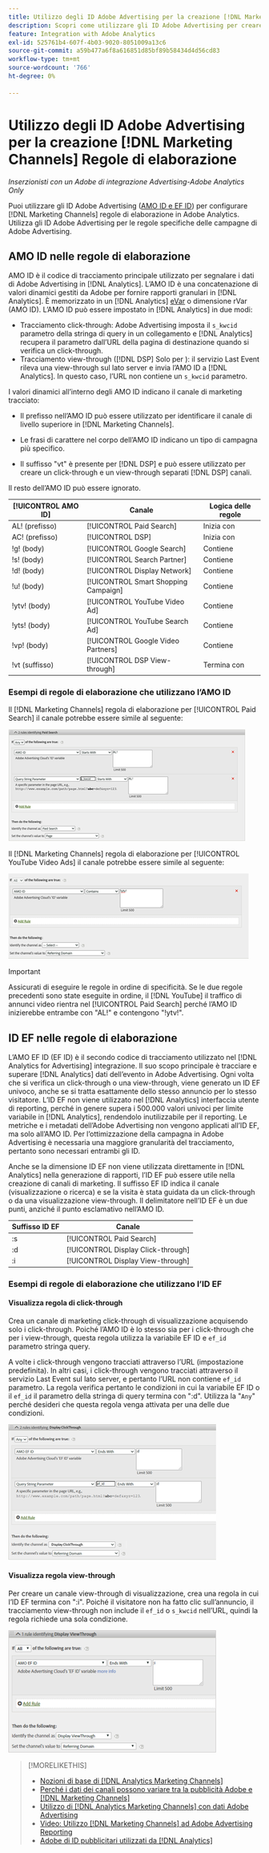 ```yaml
---
title: Utilizzo degli ID Adobe Advertising per la creazione [!DNL Marketing Channels] Regole
description: Scopri come utilizzare gli ID Adobe Advertising per creare regole di elaborazione per [!DNL Analytics Marketing Channels].
feature: Integration with Adobe Analytics
exl-id: 525761b4-607f-4b03-9020-8051009a13c6
source-git-commit: a59b477a6f8a616851d85bf89b58434d4d56cd83
workflow-type: tm+mt
source-wordcount: '766'
ht-degree: 0%

---
```


# Utilizzo degli ID Adobe Advertising per la creazione [!DNL Marketing Channels] Regole di elaborazione

*Inserzionisti con un Adobe di integrazione Advertising-Adobe Analytics Only*

Puoi utilizzare gli ID Adobe Advertising ([AMO ID e EF ID](../ids.md)) per configurare [!DNL Marketing Channels] regole di elaborazione in Adobe Analytics. Utilizza gli ID Adobe Advertising per le regole specifiche delle campagne di Adobe Advertising.

## AMO ID nelle regole di elaborazione

AMO ID è il codice di tracciamento principale utilizzato per segnalare i dati di Adobe Advertising in [!DNL Analytics]. L’AMO ID è una concatenazione di valori dinamici gestiti da Adobe per fornire rapporti granulari in [!DNL Analytics]. È memorizzato in un [!DNL Analytics] [eVar](https://experienceleague.adobe.com/docs/analytics/components/dimensions/evar.html) o dimensione rVar (AMO ID). L’AMO ID può essere impostato in [!DNL Analytics] in due modi:

* Tracciamento click-through: Adobe Advertising imposta il `s_kwcid` parametro della stringa di query in un collegamento e [!DNL Analytics] recupera il parametro dall’URL della pagina di destinazione quando si verifica un click-through.
* Tracciamento view-through ([!DNL DSP] Solo per ): il servizio Last Event rileva una view-through sul lato server e invia l’AMO ID a [!DNL Analytics]. In questo caso, l’URL non contiene un `s_kwcid` parametro.

I valori dinamici all’interno degli AMO ID indicano il canale di marketing tracciato:

* Il prefisso nell’AMO ID può essere utilizzato per identificare il canale di livello superiore in [!DNL Marketing Channels].

* Le frasi di carattere nel corpo dell’AMO ID indicano un tipo di campagna più specifico.

* Il suffisso &quot;vt&quot; è presente per [!DNL DSP] e può essere utilizzato per creare un click-through e un view-through separati [!DNL DSP] canali.

Il resto dell’AMO ID può essere ignorato.

| [!UICONTROL AMO ID] | Canale | Logica delle regole |
|--------|---------|--------------------|
| AL! (prefisso) | [!UICONTROL Paid Search] | Inizia con |
| AC! (prefisso) | [!UICONTROL DSP] | Inizia con |
| !g! (body) | [!UICONTROL Google Search] | Contiene |
| !s! (body) | [!UICONTROL Search Partner] | Contiene |
| !d! (body) | [!UICONTROL Display Network] | Contiene |
| !u! (body) | [!UICONTROL Smart Shopping Campaign] | Contiene |
| !ytv! (body) | [!UICONTROL YouTube Video Ad] | Contiene |
| !yts! (body) | [!UICONTROL YouTube Search Ad] | Contiene |
| !vp! (body) | [!UICONTROL Google Video Partners] | Contiene |
| !vt (suffisso) | [!UICONTROL DSP View-through] | Termina con |

### Esempi di regole di elaborazione che utilizzano l’AMO ID

Il [!DNL Marketing Channels] regola di elaborazione per [!UICONTROL Paid Search] il canale potrebbe essere simile al seguente:

![Esempio di [!UICONTROL Paid Search] regola](/help/integrations/assets/a4adc-mc-rule-paidsearch.png)

Il [!DNL Marketing Channels] regola di elaborazione per [!UICONTROL YouTube Video Ads] il canale potrebbe essere simile al seguente:

![Esempio di [!UICONTROL YouTube Video Ads] regola](/help/integrations/assets/a4adc-mc-rule-youtube-video.png)

>[!IMPORTANT]
>
> Assicurati di eseguire le regole in ordine di specificità. Se le due regole precedenti sono state eseguite in ordine, il [!DNL YouTube] il traffico di annunci video rientra nel [!UICONTROL Paid Search] perché l’AMO ID inizierebbe entrambe con &quot;AL!&quot; e contengono &quot;!ytv!&quot;.

## ID EF nelle regole di elaborazione

L’AMO EF ID (EF ID) è il secondo codice di tracciamento utilizzato nel [!DNL Analytics for Advertising] integrazione. Il suo scopo principale è tracciare e superare [!DNL Analytics] dati dell’evento in Adobe Advertising. Ogni volta che si verifica un click-through o una view-through, viene generato un ID EF univoco, anche se si tratta esattamente dello stesso annuncio per lo stesso visitatore. L’ID EF non viene utilizzato nel [!DNL Analytics] interfaccia utente di reporting, perché in genere supera i 500.000 valori univoci per limite variabile in [!DNL Analytics], rendendolo inutilizzabile per il reporting. Le metriche e i metadati dell’Adobe Advertising non vengono applicati all’ID EF, ma solo all’AMO ID. Per l’ottimizzazione della campagna in Adobe Advertising è necessaria una maggiore granularità del tracciamento, pertanto sono necessari entrambi gli ID.

Anche se la dimensione ID EF non viene utilizzata direttamente in [!DNL Analytics] nella generazione di rapporti, l’ID EF può essere utile nella creazione di canali di marketing. Il suffisso EF ID indica il canale (visualizzazione o ricerca) e se la visita è stata guidata da un click-through o da una visualizzazione view-through. Il delimitatore nell’ID EF è un due punti, anziché il punto esclamativo nell’AMO ID.

| Suffisso ID EF | Canale |
|-------|---------|
| :s | [!UICONTROL Paid Search] |
| :d | [!UICONTROL Display Click-through] |
| :i | [!UICONTROL Display View-through] |

### Esempi di regole di elaborazione che utilizzano l’ID EF

#### Visualizza regola di click-through

Crea un canale di marketing click-through di visualizzazione acquisendo solo i click-through. Poiché l’AMO ID è lo stesso sia per i click-through che per i view-through, questa regola utilizza la variabile EF ID e `ef_id` parametro stringa query.

A volte i click-through vengono tracciati attraverso l’URL (impostazione predefinita). In altri casi, i click-through vengono tracciati attraverso il servizio Last Event sul lato server, e pertanto l’URL non contiene `ef_id` parametro. La regola verifica pertanto le condizioni in cui la variabile EF ID o il `ef_id` il parametro della stringa di query termina con &quot;:d&quot;. Utilizza la &quot;`Any`&quot; perché desideri che questa regola venga attivata per una delle due condizioni.

![Esempio di regola di click-through di visualizzazione](/help/integrations/assets/a4adc-mc-rule-display-ct.png)

#### Visualizza regola view-through

Per creare un canale view-through di visualizzazione, crea una regola in cui l’ID EF termina con &quot;:i&quot;. Poiché il visitatore non ha fatto clic sull’annuncio, il tracciamento view-through non include il `ef_id` o `s_kwcid` nell’URL, quindi la regola richiede una sola condizione.

![Esempio di regola di visualizzazione view-through](/help/integrations/assets/a4adc-mc-rule-display-vt.png)

>[!MORELIKETHIS]
>
>* [Nozioni di base di [!DNL Analytics Marketing Channels]](mc-overview.md)
>* [Perché i dati dei canali possono variare tra la pubblicità Adobe e [!DNL Marketing Channels]](mc-data-variances.md)
>* [Utilizzo di [!DNL Analytics Marketing Channels] con dati Adobe Advertising](mc-ac-data.md)
>* [Video: Utilizzo [!DNL Marketing Channels] ad Adobe Advertising Reporting](https://experienceleague.adobe.com/docs/advertising-learn/tutorials/analytics/analytics-reporting-a4adc.html)
>* [Adobe di ID pubblicitari utilizzati da [!DNL Analytics]](/help/integrations/analytics/ids.md)
